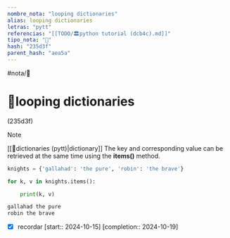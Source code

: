 ```yaml
---
nombre_nota: "looping dictionaries"
alias: looping dictionaries
letras: "pytt"
referencias: "[[TODO/🏛️python tutorial (dcb4c).md]]"
tipo_nota: "📑"
hash: "235d3f"
parent_hash: "aea5a"
---
```


#nota/📑

# 📑looping dictionaries
<div class="hash">(235d3f)</div>


> [!NOTE] 
>[[📑dictionaries (pytt)|dictionary]]  The key and corresponding value can be retrieved at the same time using the __items()__ method.


```python
knights = {'gallahad': 'the pure', 'robin': 'the brave'}

for k, v in knights.items():

    print(k, v)

gallahad the pure
robin the brave
```




- [x] recordar  [start:: 2024-10-15]  [completion:: 2024-10-19]
